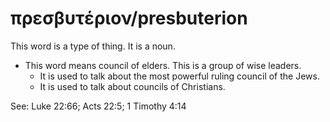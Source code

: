 # πρεσβυτέριον/presbuterion
This word is a type of thing. It is a noun.
* This word means council of elders. This is a group of wise leaders.
    * It is used to talk about the most powerful ruling council of the Jews.
    * It is used to talk about councils of Christians.

See: Luke 22:66; Acts 22:5; 1 Timothy 4:14
